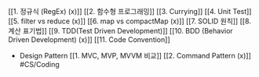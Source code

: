 [[1. 정규식 (RegEx) (x)]]
[[2. 함수형 프로그래밍]]
[[3. Currying]]
[[4. Unit Test]]
[[5. filter vs reduce (x)]]
[[6. map vs compactMap (x)]]
[[7. SOLID 원칙]]
[[8. 계산 표기법]]
[[9. TDD(Test Driven Development)]]
[[10. BDD (Behavior Driven Development) (x)]]
[[11. Code Convention]]
- Design Pattern
	[[1. MVC, MVP, MVVM 비교]]
	[[2. Command Pattern (x)]]
#CS/Coding
